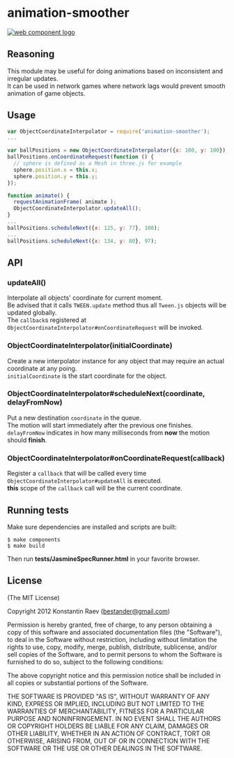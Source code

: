 # animation-smoother

[![web component logo](https://component.jit.su/component-badge.svg)](https://github.com/component/component)

## Reasoning

This module may be useful for doing animations based on inconsistent and irregular updates.  
It can be used in network games where network lags would prevent smooth animation of game objects.  


## Usage

```javascript
var ObjectCoordinateInterpolator = require('animation-smoother');
...

var ballPositions = new ObjectCoordinateInterpolator({x: 100, y: 100});
ballPositions.onCoordinateRequest(function () {
  // sphere is defined as a Mesh in three.js for example
  sphere.position.x = this.x;
  sphere.position.y = this.y;
});

function animate() {
  requestAnimationFrame( animate );
  ObjectCoordinateInterpolator.updateAll();
}
...
ballPositions.scheduleNext({x: 125, y: 77}, 100);
...
ballPositions.scheduleNext({x: 134, y: 80}, 97);
```

## API

### updateAll()
Interpolate all objects' coordinate for current moment.  
Be advised that it calls `TWEEN.update` method thus all `Tween.js` objects will be updated globally.   
The `callback`s registered at `ObjectCoordinateInterpolator#onCoordinateRequest` will be invoked.

### ObjectCoordinateInterpolator(initialCoordinate)
Create a new interpolator instance for any object that may require an actual coordinate at any poing.    
`initialCoordinate` is the start coordinate for the object.

### ObjectCoordinateInterpolator#scheduleNext(coordinate, delayFromNow)
Put a new destination `coordinate` in the queue.  
The motion will start immediately after the previous one finishes.  
`delayFromNow` indicates in how many milliseconds from **now** the motion should **finish**.

### ObjectCoordinateInterpolator#onCoordinateRequest(callback)
Register a `callback` that will be called every time `ObjectCoordinateInterpolator#updateAll` is executed.  
**this** scope of the `callback` call will be the current coordinate.  

## Running tests

Make sure dependencies are installed and scripts are built:

```
$ make components
$ make build
```

Then run **tests/JasmineSpecRunner.html** in your favorite browser.


## License

(The MIT License)  

Copyright 2012 Konstantin Raev (bestander@gmail.com)

Permission is hereby granted, free of charge, to any person obtaining
a copy of this software and associated documentation files (the
"Software"), to deal in the Software without restriction, including
without limitation the rights to use, copy, modify, merge, publish,
distribute, sublicense, and/or sell copies of the Software, and to
permit persons to whom the Software is furnished to do so, subject to
the following conditions:

The above copyright notice and this permission notice shall be
included in all copies or substantial portions of the Software.

THE SOFTWARE IS PROVIDED "AS IS", WITHOUT WARRANTY OF ANY KIND,
EXPRESS OR IMPLIED, INCLUDING BUT NOT LIMITED TO THE WARRANTIES OF
MERCHANTABILITY, FITNESS FOR A PARTICULAR PURPOSE AND
NONINFRINGEMENT. IN NO EVENT SHALL THE AUTHORS OR COPYRIGHT HOLDERS BE
LIABLE FOR ANY CLAIM, DAMAGES OR OTHER LIABILITY, WHETHER IN AN ACTION
OF CONTRACT, TORT OR OTHERWISE, ARISING FROM, OUT OF OR IN CONNECTION
WITH THE SOFTWARE OR THE USE OR OTHER DEALINGS IN THE SOFTWARE.
